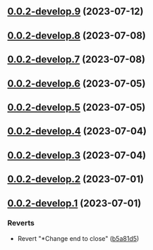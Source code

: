 ## [0.0.2-develop.9](https://git.lumeweb.com/LumeWeb/kernel-swarm-client/compare/v0.0.2-develop.8...v0.0.2-develop.9) (2023-07-12)

## [0.0.2-develop.8](https://git.lumeweb.com/LumeWeb/kernel-swarm-client/compare/v0.0.2-develop.7...v0.0.2-develop.8) (2023-07-08)

## [0.0.2-develop.7](https://git.lumeweb.com/LumeWeb/kernel-swarm-client/compare/v0.0.2-develop.6...v0.0.2-develop.7) (2023-07-08)

## [0.0.2-develop.6](https://git.lumeweb.com/LumeWeb/kernel-swarm-client/compare/v0.0.2-develop.5...v0.0.2-develop.6) (2023-07-05)

## [0.0.2-develop.5](https://git.lumeweb.com/LumeWeb/kernel-swarm-client/compare/v0.0.2-develop.4...v0.0.2-develop.5) (2023-07-05)

## [0.0.2-develop.4](https://git.lumeweb.com/LumeWeb/kernel-swarm-client/compare/v0.0.2-develop.3...v0.0.2-develop.4) (2023-07-04)

## [0.0.2-develop.3](https://git.lumeweb.com/LumeWeb/kernel-swarm-client/compare/v0.0.2-develop.2...v0.0.2-develop.3) (2023-07-04)

## [0.0.2-develop.2](https://git.lumeweb.com/LumeWeb/kernel-swarm-client/compare/v0.0.2-develop.1...v0.0.2-develop.2) (2023-07-01)

## [0.0.2-develop.1](https://git.lumeweb.com/LumeWeb/kernel-swarm-client/compare/v0.0.1...v0.0.2-develop.1) (2023-07-01)


### Reverts

* Revert "*Change end to close" ([b5a81d5](https://git.lumeweb.com/LumeWeb/kernel-swarm-client/commit/b5a81d51ab490e5e8f405a18a5859f624d7b0b93))
